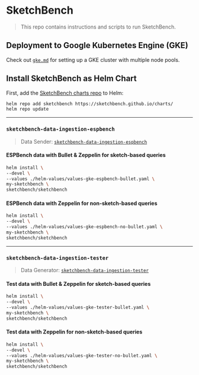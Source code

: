 # SketchBench

> This repo contains instructions and scripts to run SketchBench.

## Deployment to Google Kubernetes Engine (GKE)

Check out [`gke.md`](https://github.com/SketchBench/sketchbench/blob/main/gke.md) for setting up a GKE cluster with multiple node pools.

## Install SketchBench as Helm Chart

First, add the [SketchBench charts repo](https://github.com/SketchBench/charts) to Helm:

```bash
helm repo add sketchbench https://sketchbench.github.io/charts/
helm repo update
```

---

### `sketchbench-data-ingestion-espbench`

> Data Sender: [`sketchbench-data-ingestion-espbench`](https://github.com/SketchBench/sketchbench-data-ingestion-espbench)

#### ESPBench data with Bullet & Zeppelin for sketch-based queries

```bash
helm install \
--devel \
--values ./helm-values/values-gke-espbench-bullet.yaml \
my-sketchbench \
sketchbench/sketchbench
```

#### ESPBench data with Zeppelin for non-sketch-based queries

```bash
helm install \
--devel \
--values ./helm-values/values-gke-espbench-no-bullet.yaml \
my-sketchbench \
sketchbench/sketchbench
```

---

### `sketchbench-data-ingestion-tester`

> Data Generator: [`sketchbench-data-ingestion-tester`](https://github.com/SketchBench/sketchbench-data-ingestion-tester)

#### Test data with Bullet & Zeppelin for sketch-based queries

```bash
helm install \
--devel \
--values ./helm-values/values-gke-tester-bullet.yaml \
my-sketchbench \
sketchbench/sketchbench
```

#### Test data with Zeppelin for non-sketch-based queries

```bash
helm install \
--devel \
--values ./helm-values/values-gke-tester-no-bullet.yaml \
my-sketchbench \
sketchbench/sketchbench
```
